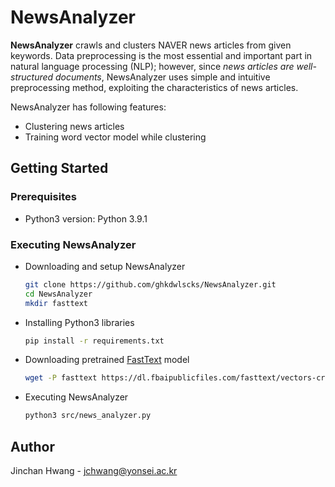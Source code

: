 <!-- Writer: Jinchan Hwang <jchwang@yonsei.ac.kr> -->

# NewsAnalyzer

**NewsAnalyzer** crawls and clusters NAVER news articles from given keywords.
Data preprocessing is the most essential and important part in natural language processing (NLP); however, since *news articles are well-structured documents*, NewsAnalyzer uses simple and intuitive preprocessing method, exploiting the characteristics of news articles.

NewsAnalyzer has following features:

* Clustering news articles
* Training word vector model while clustering

## Getting Started

### Prerequisites

* Python3 version: Python 3.9.1

### Executing NewsAnalyzer

* Downloading and setup NewsAnalyzer

    ```sh
    git clone https://github.com/ghkdwlscks/NewsAnalyzer.git
    cd NewsAnalyzer
    mkdir fasttext
    ```

* Installing Python3 libraries

    ```sh
    pip install -r requirements.txt
    ```

* Downloading pretrained [FastText](https://fasttext.cc/) model

    ```sh
    wget -P fasttext https://dl.fbaipublicfiles.com/fasttext/vectors-crawl/cc.ko.300.bin.gz
    ```

* Executing NewsAnalyzer

    ``` sh
    python3 src/news_analyzer.py
    ```

## Author

Jinchan Hwang - jchwang@yonsei.ac.kr
